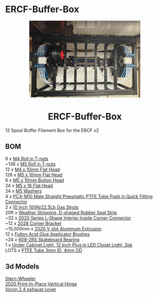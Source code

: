 # ERCF-Buffer-Box

<p align="center">
  <img src="/Assets/Filament_Box.png" alt='Buffer-Box' width='70%'>
  <h1 align="center">ERCF-Buffer-Box</h1>
</p>

12 Spool Buffer Filament Box for the ERCF v2



## BOM

6 x [M4 Roll in T-nuts](https://www.amazon.com/dp/B07VHNZ9XG)<br>
~136 x [M5 Roll in T-nuts](https://www.amazon.com/dp/B07VHNGBWJ)<br>
12 x [M4 x 10mm Flat Head](https://a.co/d/0fNCq3q4)<br>
126 x [M5 x 10mm Flat Head](https://a.co/d/01dUSnKL)<br>
6 x [M5 x 10mm Button Head](https://a.co/d/0gON3Pdr)<br>
24 x [M5 x 16 Flat Head](https://a.co/d/0dsYRy5x)<br>
24 x [M5 Washers](https://a.co/d/097miC8M)<br>
4 x [PC4-M10 Male Straight Pneumatic PTFE Tube Push in Quick Fitting Connector](https://a.co/d/0e4PLHHR)<br>
2 x [10 Inch 100N/22.5Lb Gas Struts](https://www.amazon.com/dp/B09BYY65W1)<br>
20ft x [Weather Stripping, D-shaped Rubber Seal Strip](https://www.amazon.com/dp/B0CCRXHYT7)<br>
~32 x [2020 Series L-Shape Interior Inside Corner Connector](https://www.amazon.com/dp/B08D6T9CGN)<br>
~12 x [2028 Corner Bracket](https://www.amazon.com/dp/B0BFRB35Z8)<br>
~15,000mm x [2020 V slot Aluminum Extrusion](https://www.amazon.com/dp/B0BM8H5XZ9)<br>
12 x [Fulton Acid Glue Applicator Brushes](https://www.amazon.com/gp/product/B000H5AIAK)<br>
~24 x [608-2RS Skateboard Bearing](https://www.amazon.com/gp/product/B073ST742Z)<br>
1 x [Under Cabinet Light, 12 Inch Plug in LED Closet Light, 2pk](https://www.amazon.com/gp/product/B08VDH1GJV)<br>
LOTS x [PTFE Tube 3mm ID, 4mm OD](https://www.aliexpress.us/item/2251832878144608.html)<br>

## 3d Models

 [Stern-Wheeler](https://www.printables.com/model/472316-stern-wheeler)<br>
 [2020 Print-In-Place Vertical Hinge](https://www.printables.com/model/794070-2020-print-in-place-vertical-hinge)<br>
 [Voron 2.4 exhaust cover](https://www.printables.com/model/633527-voron-24-exhaust-cover)<br>
